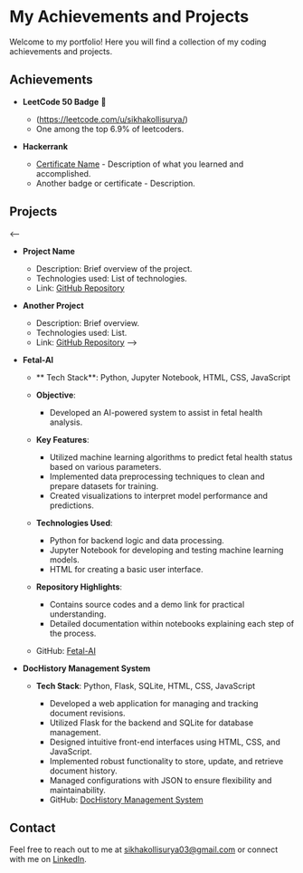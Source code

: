 <!--
## Hi there 👋


**sikhakollisurya/sikhakollisurya** is a ✨ _special_ ✨ repository because its `README.md` (this file) appears on your GitHub profile.

Here are some ideas to get you started:

- 🔭 I’m currently working on ...
- 🌱 I’m currently learning ...
- 👯 I’m looking to collaborate on ...
- 🤔 I’m looking for help with ...
- 💬 Ask me about ...
- 📫 How to reach me: ...
- 😄 Pronouns: ...
- ⚡ Fun fact: ...
-->

# My Achievements and Projects

Welcome to my portfolio! Here you will find a collection of my coding achievements and projects.

## Achievements

- **LeetCode 50 Badge** 🏅
  - (https://leetcode.com/u/sikhakollisurya/)
  - One among the top 6.9% of leetcoders.

- **Hackerrank**
  - [Certificate Name](https://www.hackerrank.com/profile/sikhakollisurya1) - Description of what you learned and accomplished.
  - Another badge or certificate - Description.

## Projects
<--
- **Project Name**
  - Description: Brief overview of the project.
  - Technologies used: List of technologies.
  - Link: [GitHub Repository](link-to-project)

- **Another Project**
  - Description: Brief overview.
  - Technologies used: List.
  - Link: [GitHub Repository](link-to-project)
-->
- **Fetal-AI**
  - ** Tech Stack**: Python, Jupyter Notebook, HTML, CSS, JavaScript

  - **Objective**:
    - Developed an AI-powered system to assist in fetal health analysis.
  - **Key Features**:
    - Utilized machine learning algorithms to predict fetal health status based on various parameters.
    - Implemented data preprocessing techniques to clean and prepare datasets for training.
    - Created visualizations to interpret model performance and predictions.
  - **Technologies Used**:
    - Python for backend logic and data processing.
    - Jupyter Notebook for developing and testing machine learning models.
    - HTML for creating a basic user interface.
  - **Repository Highlights**:
    - Contains source codes and a demo link for practical understanding.
    - Detailed documentation within notebooks explaining each step of the process.
  - GitHub: [Fetal-AI](https://github.com/sikhakollisurya/Fetal-AI)
 

- **DocHistory Management System**
  - **Tech Stack**: Python, Flask, SQLite, HTML, CSS, JavaScript

    - Developed a web application for managing and tracking document revisions.
    - Utilized Flask for the backend and SQLite for database management.
    - Designed intuitive front-end interfaces using HTML, CSS, and JavaScript.
    - Implemented robust functionality to store, update, and retrieve document history.
    - Managed configurations with JSON to ensure flexibility and maintainability.
    - GitHub: [DocHistory Management System](https://github.com/sikhakollisurya/DocHistory-Management-System)

## Contact

Feel free to reach out to me at [sikhakollisurya03@gmail.com](mailto:sikhakollisurya03@gmail.com) or connect with me on [LinkedIn](https://www.linkedin.com/sikhakollisurya).
